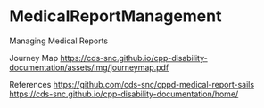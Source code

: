 # MedicalReportManagement
Managing Medical Reports

Journey Map
https://cds-snc.github.io/cpp-disability-documentation/assets/img/journeymap.pdf

References
https://github.com/cds-snc/cppd-medical-report-sails
https://cds-snc.github.io/cpp-disability-documentation/home/
